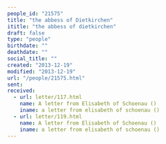 ```yaml
---
people_id: "21575"
title: "the abbess of Dietkirchen"
ititle: "the abbess of dietkirchen"
draft: false
type: "people"
birthdate: ""
deathdate: ""
social_title: ""
created: "2013-12-19"
modified: "2013-12-19"
url: "/people/21575.html"
sent:
received:
  - url: letter/117.html
    name: A letter from Elisabeth of Schoenau ()
    iname: a letter from elisabeth of schoenau ()
  - url: letter/119.html
    name: A letter from Elisabeth of Schoenau ()
    iname: a letter from elisabeth of schoenau ()
---
```

